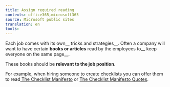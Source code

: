 ```yaml
---
title: Assign required reading
contexts: office365,microsoft365
source: Microsoft public sites
translation: en
tools: 
---
```


Each job comes with its own__ tricks and strategies__\. Often a company will want to have certain __books or articles__ read by the employees to__ keep everyone on the same page__\.

These books should be __relevant to the job position__\. 

For example, when hiring someone to create checklists you can offer them to read[ The Checklist Manifesto](https://www.bookdepository.com/Checklist-Manifesto-Atul-Gawande/9780312430009) or [The Checklist Manifesto Quotes](https://www.process.st/2015/06/the-checklist-manifesto-quotes/)\. 


